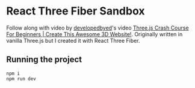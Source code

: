 # React Three Fiber Sandbox

Follow along with video by [developedbyed](https://www.youtube.com/@developedbyed)'s video [Three.js Crash Course For Beginners | Create This Awesome 3D Website!](https://www.youtube.com/watch?v=_OwJV2xL8M8). Originally written in vanilla Three.js but I created it with React Three Fiber.

## Running the project

```
npm i
npm run dev
```
